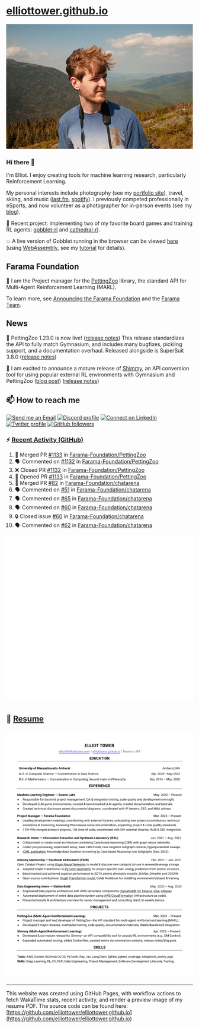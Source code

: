 # [elliottower.github.io](https://github.com/elliottower/elliottower.github.io)

[![A wild Elliot on Mt Washington](https://raw.githubusercontent.com/elliottower/elliottower.github.io/main/src/jpg/DSCF7539-600px.jpg?raw=true)](https://raw.githubusercontent.com/elliottower/elliottower.github.io/main/src/jpg/DSCF7539.jpg?raw=true)

### Hi there 👋

I'm Elliot. I enjoy creating tools for machine learning research, particularly Reinforcement Learning.

My personal interests include photography (see my [portfolio site](https://www.elliottower.com/)), travel, skiing, and music ([last.fm](https://www.last.fm/user/ajsdlfkwer), [spotify](https://open.spotify.com/user/12132818380)). I previously competed professionally in eSports, and now volunteer as a photographer for in-person events (see my [blog](https://www.elliottower.com/stories/?category=events)).

🤖 Recent project: implementing two of my favorite board games and training RL agents: [gobblet-rl](https://github.com/elliottower/gobblet-rl) and [cathedral-rl](https://github.com/elliottower/cathedral-rl). 

💥 A live version of Gobblet running in the browser can be viewed [here](https://elliottower.github.io/gobblet-rl/) (using [WebAssembly](https://webassembly.org/), see my [tutorial](https://github.com/elliottower/gobblet-rl/blob/main/tutorials/WebAssembly/web_assembly.md) for details).

## Farama Foundation

🚀 I am the Project manager for the [PettingZoo](https://github.com/Farama-Foundation/PettingZoo) library, the standard API for Multi-Agent Reinforcement Learning (MARL). 

To learn more, see [Announcing the Farama Foundation](https://farama.org/Announcing-The-Farama-Foundation) and the [Farama Team](https://farama.org/team).

## News

🎉 PettingZoo 1.23.0 is now live! ([release notes](https://github.com/Farama-Foundation/PettingZoo/releases/tag/1.23.0)) This release standardizes the API to fully match Gymnasium, and includes many bugfixes, pickling support, and a documentation overhaul. Released alongside is SuperSuit 3.8.0 ([release notes](https://github.com/Farama-Foundation/SuperSuit/releases/tag/3.8.0)) 

<!-- ![GitHub Release Date](https://img.shields.io/github/release-date/Farama-Foundation/PettingZoo) -->

🎉 I am excited to announce a mature release of [Shimmy](https://github.com/Farama-Foundation/Shimmy), an API conversion tool for using popular external RL environments with Gymnasium and PettingZoo ([blog post](https://farama.org/Announcing-Shimmy)) ([release notes](https://github.com/Farama-Foundation/Shimmy/releases/tag/v1.0.0)) 

## 📫 How to reach me

 [![Send me an Email](https://img.shields.io/badge/email-elliot%40elliottower.com-blue)](mailto:elliot@elliottower.com)
 [![Discord profile](https://img.shields.io/badge/Discord-7289DA?style=flat&logo=discord&logoColor=white)](https://discord.com/users/83091537923145728)
 [![Connect on LinkedIn](https://img.shields.io/badge/--linkedin?label=LinkedIn&logo=LinkedIn&style=social)](https://www.linkedin.com/in/elliot-tower)
 [![Twitter profile](https://img.shields.io/twitter/follow/elliottower?style=social)](https://twitter.com/ElliotTower/)
 [![GitHub followers](https://img.shields.io/github/followers/elliottower?style=social)](https://github.com/elliottower/)

### ⚡ [Recent Activity (GitHub)](https://github.com/elliottower)

<!--START_SECTION:activity-->
1. 🎉 Merged PR [#1133](https://github.com/Farama-Foundation/PettingZoo/pull/1133) in [Farama-Foundation/PettingZoo](https://github.com/Farama-Foundation/PettingZoo)
2. 🗣 Commented on [#1132](https://github.com/Farama-Foundation/PettingZoo/pull/1132#issuecomment-1813237995) in [Farama-Foundation/PettingZoo](https://github.com/Farama-Foundation/PettingZoo)
3. ❌ Closed PR [#1132](https://github.com/Farama-Foundation/PettingZoo/pull/1132) in [Farama-Foundation/PettingZoo](https://github.com/Farama-Foundation/PettingZoo)
4. 💪 Opened PR [#1133](https://github.com/Farama-Foundation/PettingZoo/pull/1133) in [Farama-Foundation/PettingZoo](https://github.com/Farama-Foundation/PettingZoo)
5. 🎉 Merged PR [#82](https://github.com/Farama-Foundation/chatarena/pull/82) in [Farama-Foundation/chatarena](https://github.com/Farama-Foundation/chatarena)
6. 🗣 Commented on [#51](https://github.com/Farama-Foundation/chatarena/issues/51#issuecomment-1811666425) in [Farama-Foundation/chatarena](https://github.com/Farama-Foundation/chatarena)
7. 🗣 Commented on [#65](https://github.com/Farama-Foundation/chatarena/pull/65#issuecomment-1811660384) in [Farama-Foundation/chatarena](https://github.com/Farama-Foundation/chatarena)
8. 🗣 Commented on [#60](https://github.com/Farama-Foundation/chatarena/issues/60#issuecomment-1811659280) in [Farama-Foundation/chatarena](https://github.com/Farama-Foundation/chatarena)
9. 🔒 Closed issue [#60](https://github.com/Farama-Foundation/chatarena/issues/60) in [Farama-Foundation/chatarena](https://github.com/Farama-Foundation/chatarena)
10. 🗣 Commented on [#62](https://github.com/Farama-Foundation/chatarena/pull/62#issuecomment-1811658920) in [Farama-Foundation/chatarena](https://github.com/Farama-Foundation/chatarena)
<!--END_SECTION:activity-->


<picture>
  <a href="https://metrics.lecoq.io/insights?user=elliottower">
   <img src="/github-metrics.svg" alt="Metrics">
  </a>
</picture>

## 📄 [Resume](https://elliottower.github.io/src/pdf/resume.pdf)

<!-- PDF-TO-MARKDOWN:START -->
![Page 1](src/png/page1.png "Page 1")
---
<!-- PDF-TO-MARKDOWN:END -->

----

This website was created using GitHub Pages, with workflow actions to fetch WakaTime stats, recent activity, and render a preview image of my resume PDF. The source code can be found here: [https://github.com/elliottower/elliottower.github.io](https://github.com/elliottower/elliottower.github.io)
